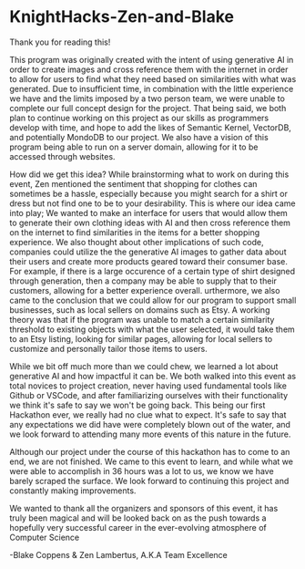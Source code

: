 # KnightHacks-Zen-and-Blake

Thank you for reading this!

This program was originally created with the intent of using generative AI
in order to create images and cross reference them with the internet in order
to allow for users to find what they need based on similarities with what was generated.
Due to insufficient time, in combination with the little experience we have and the limits 
imposed by a two person team, we were unable to complete our full concept design for
the project. That being said, we both plan to continue working on this project as our
skills as programmers develop with time, and hope to add the likes of Semantic Kernel,
VectorDB, and potentially MondoDB to our project. We also have a vision of this program being able to run
on a server domain, allowing for it to be accessed through websites.


How did we get this idea?
While brainstorming what to work on during this event, Zen mentioned the sentiment that 
shopping for clothes can sometimes be a hassle, especially because you might
search for a shirt or dress but not find one to be to your desirability. 
This is where our idea came into play; We wanted to make an interface for users that would allow them
to generate their own clothing ideas with AI and then cross reference them on the internet to find
similarities in the items for a better shopping experience. We also thought about other implications
of such code, companies could utilize the the generative AI images to gather data about their users 
and create more products geared toward their consumer base. 
For example, if there is a large occurence of a certain type of shirt designed through generation, then a company
may be able to supply that to their customers, allowing for a better experience overall. 
urthermore, we also came to the conclusion that we could allow for our program to support small businesses,
such as local sellers on domains such as Etsy. A working theory was that if the program was unable
to match a certain similarity threshold to existing objects with what the user selected, it would take them 
to an Etsy listing, looking for similar pages, allowing for local sellers to customize
and personally tailor those items to users. 


While we bit off much more than we could chew, we learned a lot about generative AI
and how impactful it can be. We both walked into this event as total novices to project
creation, never having used fundamental tools like Github or VSCode, and after familiarizing 
ourselves with their functionality we think it's safe to say we won't be going back. This 
being our first Hackathon ever, we really had no clue what to expect. It's safe to say that
any expectations we did have were completely blown out of the water, and we look forward
to attending many more events of this nature in the future. 

Although our project under the course of this hackathon has to come to an end, we are not
finished. We came to this event to learn, and while what we were able to accomplish in 36
hours was a lot to us, we know we have barely scraped the surface. We look forward to 
continuing this project and constantly making improvements.

We wanted to thank all the organizers and sponsors of this event, it has truly been magical
and will be looked back on as the push towards a hopefully very successful career in the 
ever-evolving atmosphere of Computer Science

 -Blake Coppens & Zen Lambertus, A.K.A Team Excellence